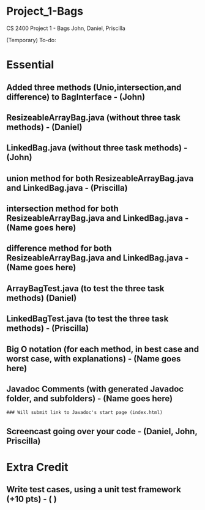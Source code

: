 # Project_1-Bags
CS 2400 Project 1 - Bags John, Daniel, Priscilla

(Temporary)
To-do:

# Essential

## Added three methods (Unio,intersection,and difference) to BagInterface - (John)

## ResizeableArrayBag.java (without three task methods) - (Daniel)

## LinkedBag.java (without three task methods) - (John)

## union method for both ResizeableArrayBag.java and LinkedBag.java - (Priscilla)

## intersection method for both ResizeableArrayBag.java and LinkedBag.java - (Name goes here)

## difference method for both ResizeableArrayBag.java and LinkedBag.java - (Name goes here)

## ArrayBagTest.java (to test the three task methods) (Daniel)

## LinkedBagTest.java (to test the three task methods) - (Priscilla)

## Big O notation (for each method, in best case and worst case, with explanations) - (Name goes here)

## Javadoc Comments (with generated Javadoc folder, and subfolders) - (Name goes here)
    ### Will submit link to Javadoc's start page (index.html)

## Screencast going over your code - (Daniel, John, Priscilla)

# Extra Credit

## Write test cases, using a unit test framework (+10 pts) - ( )
